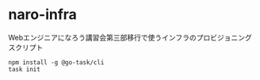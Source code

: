 # naro-infra
Webエンジニアになろう講習会第三部移行で使うインフラのプロビジョニングスクリプト


```
npm install -g @go-task/cli
task init
```